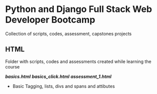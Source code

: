 # Python and Django Full Stack Web Developer Bootcamp

Collection of scripts, codes, assessment, capstones projects

## HTML

Folder with scripts, codes and assessments created while learning the course

**_basics.html_**
**_basics_click.html_**
**_assessment_1.html_**

- Basic Tagging, lists, divs and spans and attibutes
